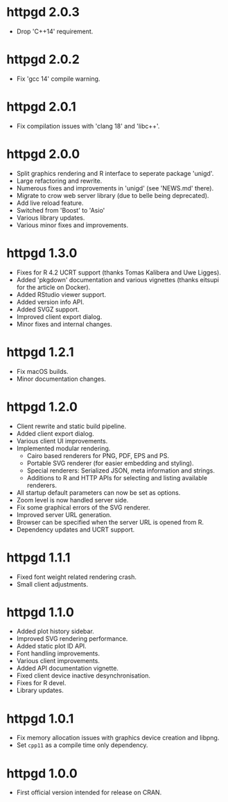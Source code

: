 # httpgd 2.0.3

- Drop 'C++14' requirement.

# httpgd 2.0.2

- Fix 'gcc 14' compile warning.

# httpgd 2.0.1

- Fix compilation issues with 'clang 18' and 'libc++'.

# httpgd 2.0.0

- Split graphics rendering and R interface to seperate package 'unigd'.
- Large refactoring and rewrite.
- Numerous fixes and improvements in 'unigd' (see 'NEWS.md' there).
- Migrate to crow web server library (due to belle being deprecated).
- Add live reload feature.
- Switched from 'Boost' to 'Asio'
- Various library updates.
- Various minor fixes and improvements.

# httpgd 1.3.0

- Fixes for R 4.2 UCRT support (thanks Tomas Kalibera and Uwe Ligges).
- Added 'pkgdown' documentation and various vignettes (thanks eitsupi for the article on Docker).
- Added RStudio viewer support.
- Added version info API.
- Added SVGZ support.
- Improved client export dialog.
- Minor fixes and internal changes.

# httpgd 1.2.1

- Fix macOS builds.
- Minor documentation changes.

# httpgd 1.2.0

- Client rewrite and static build pipeline.
- Added client export dialog.
- Various client UI improvements.
- Implemented modular rendering.
  - Cairo based renderers for PNG, PDF, EPS and PS.
  - Portable SVG renderer (for easier embedding and styling).
  - Special renderers: Serialized JSON, meta information and strings.
  - Additions to R and HTTP APIs for selecting and listing available renderers. 
- All startup default parameters can now be set as options.
- Zoom level is now handled server side.
- Fix some graphical errors of the SVG renderer.
- Improved server URL generation.
- Browser can be specified when the server URL is opened from R.
- Dependency updates and UCRT support.

# httpgd 1.1.1

- Fixed font weight related rendering crash.
- Small client adjustments.

# httpgd 1.1.0

- Added plot history sidebar.
- Improved SVG rendering performance.
- Added static plot ID API.
- Font handling improvements.
- Various client improvements.
- Added API documentation vignette.
- Fixed client device inactive desynchronisation.
- Fixes for R devel.
- Library updates.

# httpgd 1.0.1

- Fix memory allocation issues with graphics device creation and libpng.
- Set `cpp11` as a compile time only dependency.

# httpgd 1.0.0

- First official version intended for release on CRAN.

